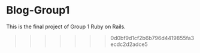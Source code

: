 
# Blog-Group1
This is the final project of Group 1 Ruby on Rails.
>>>>>>> 0d0bf9d1cf2b6b796d4419855fa3ecdc2d2adce5
